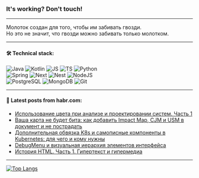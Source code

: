 ### It's working? Don't touch!

---
Молоток создан для того, чтобы им забивать гвозди. <br>
Но это не значит, что гвозди можно забивать только молотком.

---

#### 🛠️ Technical stack:

![Java](https://img.shields.io/badge/Java-informational?logo=Oracle&style=flat&logoColor=white&color=FF4500)
![Kotlin](https://img.shields.io/badge/Kotlin-informational?logo=Kotlin&style=flat&logoColor=white&color=774D97)
![JS](https://img.shields.io/badge/JS-informational?logo=javaScript&style=flat&logoColor=black&color=F7Df1E)
![TS](https://img.shields.io/badge/TypeScript-informational?logo=typeScript&style=flat&logoColor=black&color=017acc)
![Python](https://img.shields.io/badge/Python-informational?logo=Python&style=flat&logoColor=black&color=ffdd54) <br>
![Spring](https://img.shields.io/badge/SpringBoot-informational?logo=SpringBoot&style=flat&logoColor=white&color=6DB33F) 
![Next](https://img.shields.io/badge/Next.js-informational?logo=Next.js&style=flat&logoColor=white&color=3671a1)
![Nest](https://img.shields.io/badge/NestJS-informational?logo=NestJS&style=flat&logoColor=white&color=E0234E)
![NodeJS](https://img.shields.io/badge/NodeJS-informational?logo=node.js&style=flat&logoColor=white&color=70A760) <br>
![PostgreSQL](https://img.shields.io/badge/PostgreSQL-informational?logo=PostgreSQL&style=flat&logoColor=white&color=DAA520)
![MongoDB](https://img.shields.io/badge/MongoDB-informational?logo=MongoDB&style=flat&logoColor=white&color=870000)
![Git](https://img.shields.io/badge/Git-informational?logo=git&style=flat&logoColor=white&color=f74e28)

___

#### 💬 Latest posts from habr.com:

<!-- BLOG-POST-LIST:START -->
- [Использование цвета при анализе и проектировании систем. Часть 1](https://habr.com/ru/articles/777216/?utm_source=habrahabr&utm_medium=rss&utm_campaign=777216)
- [Ваша карта не будет бита: как добавить Impact Map, CJM и USM в документ и не пострадать](https://habr.com/ru/companies/X5Tech/articles/777196/?utm_source=habrahabr&utm_medium=rss&utm_campaign=777196)
- [Дополнительная обвязка K8s и самописные компоненты в Kubernetes: для чего и кому нужны](https://habr.com/ru/companies/dbraincloud/articles/777170/?utm_source=habrahabr&utm_medium=rss&utm_campaign=777170)
- [DebugMenu и визуальная иерархия элементов интерфейса](https://habr.com/ru/companies/alfa/articles/775186/?utm_source=habrahabr&utm_medium=rss&utm_campaign=775186)
- [История HTML. Часть 1. Гипертекст и гипермедиа](https://habr.com/ru/articles/777132/?utm_source=habrahabr&utm_medium=rss&utm_campaign=777132)
<!-- BLOG-POST-LIST:END -->

---
[![Top Langs](https://github-readme-stats-git-master-advtsetting-gmailcom.vercel.app/api/top-langs/?username=zloylis&langs_count=10&hide_title=false&title_color=e6edf3&size_weight=0.5&count_weight=0.5&layout=compact&hide_border=true&theme=dracula)](https://github.com/zloylis)

<!-- ![GitHub stats](https://github-readme-stats-git-master-advtsetting-gmailcom.vercel.app/api?username=zloylis&show_icons=true&hide_border=true&theme=dracula&hide_title=true&include_all_commits=true&count_private=true&hide=contribs&hide_rank=true) -->
